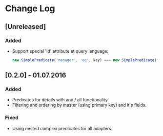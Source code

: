 # Change Log

## [Unreleased]
### Added
- Support special 'id' attribute at query language:
  ```javascript 
  new SimplePredicate('manager', 'eq', key) === new SimplePredicate('manager.id', 'eq', key)
  ```

## [0.2.0] - 01.07.2016
### Added
- Predicates for details with any / all functionality.
- Filtering and ordering by master (using primary key) and it's fields.
### Fixed
- Using nested complex predicates for all adapters.

